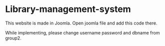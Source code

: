 # Library-management-system
This website is made in Joomla. Open joomla file and add this code there. 

While implementing, please change username password and dbname from group2. 
